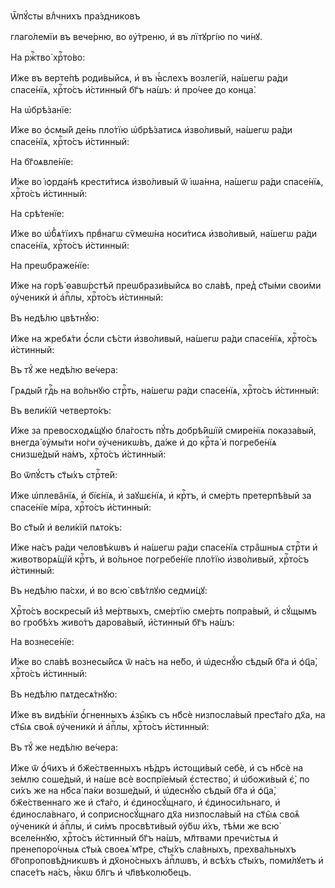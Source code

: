 Ѿпꙋ́сты влⷣчнихъ пра́здниковъ

глаго́лемїи въ вече́рню, во ᲂу҆́треню, и҆ въ лїтꙋргі́ю по чи́нꙋ.

На ржⷭ҇тво̀ хрⷭ҇то́во:

И҆́же въ верте́пѣ роди́выйсѧ, и҆ въ ꙗ҆́слехъ возлегі́й, на́шегѡ ра́ди
спасе́нїѧ, хрⷭ҇то́съ и҆́стинный бг҃ъ на́шъ: и҆ про́чее до конца̀.

На ѡ҆брѣ́занїе:

И҆́же во ѻ҆смы́й де́нь пло́тїю ѡ҆брѣ́затисѧ и҆зво́ливый, на́шегѡ ра́ди
спасе́нїѧ, хрⷭ҇то́съ и҆́стинный:

На бг҃оѧвле́нїе:

И҆́же во і҆ѻрда́нѣ крести́тисѧ и҆зво́ливый ѿ і҆ѡа́нна, на́шегѡ ра́ди спасе́нїѧ,
хрⷭ҇то́съ и҆́стинный:

На срѣ́тенїе:

И҆́же во ѡ҆б̾ѧ́тїихъ првⷣнагѡ сѷмеѡ́на носи́тисѧ и҆зво́ливый, на́шегѡ ра́ди
спасе́нїѧ, хрⷭ҇то́съ и҆́стинный:

На преѡбраже́нїе:

И҆́же на горѣ̀ ѳавѡ́рстѣй преѡбрази́выйсѧ во сла́вѣ, пред̾ ст҃ы́ми свои́ми
ᲂу҆ченикѝ и҆ а҆пⷭ҇лы, хрⷭ҇то́съ и҆́стинный:

Въ недѣ́лю цвѣтнꙋ́ю:

И҆́же на жребѧ́ти ѻ҆́сли сѣ́сти и҆зво́ливый, на́шегѡ ра́ди спасе́нїѧ, хрⷭ҇то́съ
и҆́стинный:

Въ тꙋ́ же недѣ́лю ве́чера:

Грѧды́й гдⷭ҇ь на во́льнꙋю стрⷭ҇ть, на́шегѡ ра́ди спасе́нїѧ, хрⷭ҇то́съ
и҆́стинный:

Въ вели́кїй четверто́къ:

И҆́же за превосходѧ́щꙋю бла́гость пꙋ́ть добрѣ́йшїй смире́нїѧ показа́вый,
внегда̀ ᲂу҆мы́ти но́ги ᲂу҆ченикѡ́въ, да́же и҆ до крⷭ҇та̀ и҆ погребе́нїѧ
снизше́дый на́мъ, хрⷭ҇то́съ и҆́стинный:

Во ѿпꙋ́стъ ст҃ы́хъ стрⷭ҇те́й:

И҆́же ѡ҆плева̑нїѧ, и҆ бїє́нїѧ, и҆ заꙋшє́нїѧ, и҆ крⷭ҇тъ, и҆ сме́рть претерпѣ́вый
за спасе́нїе мі́ра, хрⷭ҇то́съ и҆́стинный:

Во ст҃ы́й и҆ вели́кїй пѧто́къ:

И҆́же на́съ ра́ди человѣ́кѡвъ и҆ на́шегѡ ра́ди спасе́нїѧ стра̑шныѧ стрⷭ҇ти и҆
животворѧ́щїй крⷭ҇тъ, и҆ во́льное погребе́нїе пло́тїю и҆зво́ливый, хрⷭ҇то́съ
и҆́стинный:

Въ недѣ́лю па́схи, и҆ во всю̀ свѣ́тлꙋю седми́цꙋ:

Хрⷭ҇то́съ воскресы́й и҆з̾ ме́ртвыхъ, сме́ртїю сме́рть попра́вый, и҆ сꙋ́щымъ во
гробѣ́хъ живо́тъ дарова́вый, и҆́стинный бг҃ъ на́шъ:

На вознесе́нїе:

И҆́же во сла́вѣ вознесы́йсѧ ѿ на́съ на не́бо, и҆ ѡ҆деснꙋ́ю сѣды́й бг҃а и҆
ѻ҆ц҃а̀, хрⷭ҇то́съ и҆́стинный:

Въ недѣ́лю пѧтдесѧ́тнꙋю:

И҆́же въ видѣ́нїи ѻ҆́гненныхъ ѧ҆зы̑къ съ нб҃сѐ низпосла́вый прест҃а́го дх҃а, на
ст҃ы̑ѧ своѧ̑ ᲂу҆ченикѝ и҆ а҆пⷭ҇лы, хрⷭ҇то́съ и҆́стинный:

Въ тꙋ́ же недѣ́лю ве́чера:

И҆́же ѿ ѻ҆́ч҃ихъ и҆ бж҃е́ственныхъ нѣ́дръ и҆стощи́вый себѐ, и҆ съ нб҃сѐ на
зе́млю соше́дый, и҆ на́ше всѐ воспрїе́мый є҆стество̀, и҆ ѡ҆божи́вый є҆̀, по
си́хъ же на нб҃са̀ па́ки возше́дый, и҆ ѡ҆деснꙋ́ю сѣды́й бг҃а и҆ ѻ҆ц҃а̀,
бж҃е́ственнаго же и҆ ст҃а́го, и҆ є҆диносꙋ́щнаго, и҆ є҆диноси́льнаго, и҆
є҆диносла́внаго, и҆ соприсносꙋ́щнаго дх҃а низпосла́вый на ст҃ы̑ѧ своѧ̑ ᲂу҆ченикѝ
и҆ а҆пⷭ҇лы, и҆ си́мъ просвѣти́вый ᲂу҆́бѡ и҆̀хъ, тѣ́ми же всю̀ вселе́ннꙋю,
хрⷭ҇то́съ и҆́стинный бг҃ъ на́шъ, мл҃твами пречи́стыѧ и҆ пренепоро́чныѧ ст҃ы́ѧ
своеѧ̀ мт҃ре, ст҃ы́хъ сла́вныхъ, прехва́льныхъ бг҃опроповѣ́дникѡвъ и҆
дх҃оно́сныхъ а҆пⷭ҇лѡвъ, и҆ всѣ́хъ ст҃ы́хъ, поми́лꙋетъ и҆ спасе́тъ на́съ, ꙗ҆́кѡ
бл҃гъ и҆ чл҃вѣколю́бецъ.

